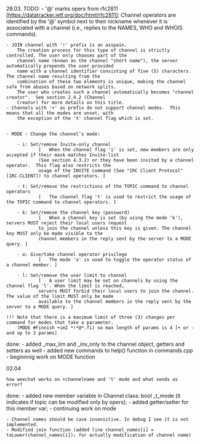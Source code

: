 28.03.
TODO:
	- '@' marks opers
		from rfc2811 [https://datatracker.ietf.org/doc/html/rfc2811]:
			Channel operators are identified by the '@' symbol next to their nickname whenever it is associated with 
			a channel (i.e., replies to the NAMES, WHO and WHOIS commands).

	- JOIN channel with '!' prefix is an asspain.
		The creation process for this type of channel is strictly controlled. The user only chooses part of the 
		channel name (known as the channel "short name"), the server automatically prepends the user provided
		name with a channel identifier consisting of five (5) characters. The channel name resulting from the 
		combination of these two elements is unique, making the channel safe from abuses based on network splits.
		The user who creates such a channel automatically becomes "channel creator".  See section 2.4.2 (Channel 
		Creator) for more details on this title.
	- Channels with '+' as prefix do not support channel modes.  This means that all the modes are unset, with 
		the exception of the 't' channel flag which is set.


	- MODE - Change the channel’s mode:

		· i: Set/remove Invite-only channel
				[ 	When the channel flag 'i' is set, new members are only accepted if their mask matches Invite-list 
				(See section 4.3.2) or they have been invited by a channel operator.  This flag also restricts the 
				usage of the INVITE command (See "IRC Client Protocol" [IRC-CLIENT]) to channel operators. ]

		· t: Set/remove the restrictions of the TOPIC command to channel operators
				[ 	The channel flag 't' is used to restrict the usage of the TOPIC command to channel operators. ]

		· k: Set/remove the channel key (password)
				[ 	When a channel key is set (by using the mode 'k'), servers MUST reject their local users request 
				to join the channel unless this key is given. The channel key MUST only be made visible to the 
				channel members in the reply sent by the server to a MODE query. ]

		· o: Give/take channel operator privilege
				[ 	The mode 'o' is used to toggle the operator status of a channel member. ]

		· l: Set/remove the user limit to channel
				[ 	A user limit may be set on channels by using the channel flag 'l'. When the limit is reached, 
				servers MUST forbid their local users to join the channel. The value of the limit MUST only be made 
				available to the channel members in the reply sent by the server to a MODE query. ]

	!!! Note that there is a maximum limit of three (3) changes per command for modes that take a parameter.
		(MODE #Finnish +imI *!*@*.fi) so max length of params is 4 [+ or - and up to 3 params]
done:
	- added _max_lim and _inv_only to the channel object, getters and setters as well
	- added new commands to help() function in commands.cpp
	- beginnnig work on MODE function

02.04

	how weechat works on +channelname and 't' mode and what sends as error?
done:
	- added new member variable in Channel class: bool _t_mode (it indicates if topic can be modified only by opers);
	- added getter/setter for this member var;
	- continuing work on mode

	- Channel names should be case insensitive. In debug I see it is not implemented.
	- Modified join function (added line channel_names[i] = toLower(channel_names[i]); for actually modification of channel name)